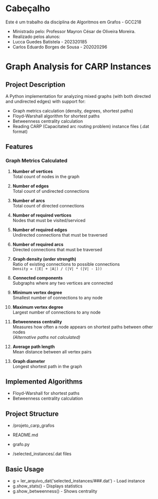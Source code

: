 # Cabeçalho

 Este é um trabalho da disciplina de Algoritmos em Grafos - GCC218

- Ministrado pelo: Professor Mayron César de Oliveira Moreira.
- Realizado pelos alunos:
- Lucca Guedes Batistela - 202320185
- Carlos Eduardo Borges de Sousa - 202020296



# Graph Analysis for CARP Instances

## Project Description
A Python implementation for analyzing mixed graphs (with both directed and undirected edges) with support for:
- Graph metrics calculation (density, degrees, shortest paths)
- Floyd-Warshall algorithm for shortest paths
- Betweenness centrality calculation
- Reading CARP (Capacitated arc routing problem) instance files (.dat format)

## Features

### Graph Metrics Calculated

1. **Number of vertices**  
   Total count of nodes in the graph

2. **Number of edges**  
   Total count of undirected connections

3. **Number of arcs**  
   Total count of directed connections

4. **Number of required vertices**  
   Nodes that must be visited/serviced

5. **Number of required edges**  
   Undirected connections that must be traversed

6. **Number of required arcs**  
   Directed connections that must be traversed

7. **Graph density (order strength)**  
   Ratio of existing connections to possible connections  
   `Density = (|E| + |A|) / (|V| * (|V| - 1))`

8. **Connected components**  
   Subgraphs where any two vertices are connected

9. **Minimum vertex degree**  
   Smallest number of connections to any node

10. **Maximum vertex degree**  
    Largest number of connections to any node

11. **Betweenness centrality**  
    Measures how often a node appears on shortest paths between other nodes  
    *(Alternative paths not calculated)*

12. **Average path length**  
    Mean distance between all vertex pairs

13. **Graph diameter**  
    Longest shortest path in the graph

## Implemented Algorithms
- Floyd-Warshall for shortest paths
- Betweenness centrality calculation

## Project Structure

- /projeto_carp_grafos
- README.md
- grafo.py 

- /selected_instances/.dat files


## Basic Usage

- g = ler_arquivo_dat('selected_instances/###.dat') - Load instance
- g.show_stats()  -  Displays statistics
- g.show_betweenness()  - Shows centrality